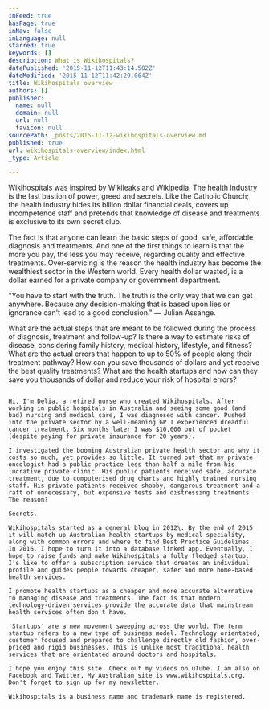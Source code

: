 ```yaml
---
inFeed: true
hasPage: true
inNav: false
inLanguage: null
starred: true
keywords: []
description: What is Wikihospitals?
datePublished: '2015-11-12T11:43:14.502Z'
dateModified: '2015-11-12T11:42:29.064Z'
title: Wikihospitals overview
authors: []
publisher:
  name: null
  domain: null
  url: null
  favicon: null
sourcePath: _posts/2015-11-12-wikihospitals-overview.md
published: true
url: wikihospitals-overview/index.html
_type: Article

---
```

Wikihospitals was inspired by Wikileaks and Wikipedia. The health industry is the last bastion of power, greed and secrets. Like the Catholic Church; the health industry hides its billion dollar financial deals, covers up incompetence staff and pretends that knowledge of disease and treatments is exclusive to its own secret club. 

The fact is that anyone can learn the basic steps of good, safe, affordable diagnosis and treatments. And one of the first things to learn is that the more you pay, the less you may receive, regarding quality and effective treatments. Over-servicing is the reason the health industry has become the wealthiest sector in the Western world. Every health dollar wasted, is a dollar earned for a private company or government department. 

"You have to start with the truth. The truth is the only way that we can get anywhere. Because any decision-making that is based upon lies or ignorance can't lead to a good conclusion."
― Julian Assange.

What are the actual steps that are meant to be followed during the process of diagnosis, treatment and follow-up? Is there a way to estimate risks of disease, considering family history, medical history, lifestyle, and fitness? What are the actual errors that happen to up to 50% of people along their treatment pathway? How can you save thousands of dollars and yet receive the best quality treatments? What are the health startups and how can they save you thousands of dollar and reduce your risk of hospital errors? 

~~~~~

Hi, I'm Delia, a retired nurse who created Wikihospitals. After working in public hospitals in Australia and seeing some good (and bad) nursing and medical care, I was diagnosed with cancer. Pushed into the private sector by a well-meaning GP I experienced dreadful cancer treatment. Six months later I was $10,000 out of pocket (despite paying for private insurance for 20 years). 

I investigated the booming Australian private health sector and why it costs so much, yet provides so little. It turned out that my private oncologist had a public practice less than half a mile from his lucrative private clinic. His public patients received safe, accurate treatment, due to computerised drug charts and highly trained nursing staff. His private patients received shabby, dangerous treatment and a raft of unnecessary, but expensive tests and distressing treatments. The reason? 

Secrets.  

Wikihospitals started as a general blog in 2012\. By the end of 2015 it will match up Australian health startups by medical speciality, along with common errors and where to find Best Practice Guidelines. In 2016, I hope to turn it into a database linked app. Eventually, I hope to raise funds and make Wikihospitals a fully fledged startup. I's like to offer a subscription service that creates an individual profile and guides people towards cheaper, safer and more home-based health services. 

I promote health startups as a cheaper and more accurate alternative to managing disease and treatments. The fact is that modern, technology-driven services provide the accurate data that mainstream health services often don't have. 

'Startups' are a new movement sweeping across the world. The term startup refers to a new type of business model. Technology orientated, customer focused and prepared to challenge directly old fashion, over-priced and rigid businesses. This is unlike most traditional health services that are orientated around doctors and hospitals.

I hope you enjoy this site. Check out my videos on uTube. I am also on Facebook and Twitter. My Australian site is www.wikihospitals.org. Don't forget to sign up for my newsletter.

Wikihospitals is a business name and trademark name is registered.